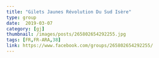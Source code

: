 ```yaml
---
title: "Gilets Jaunes Révolution Du Sud Isère"
type: group
date:  2019-03-07
category: [gj]
thumbnail: /images/posts/265802654292255.jpg
tags: [FR,FR-ARA,38]
link: https://www.facebook.com/groups/265802654292255/
---
```

